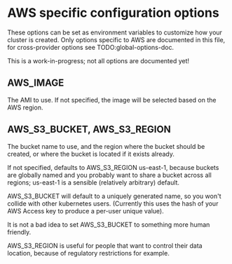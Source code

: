 # AWS specific configuration options

These options can be set as environment variables to customize how your cluster is created.  Only options
specific to AWS are documented in this file, for cross-provider options see TODO:global-options-doc.

This is a work-in-progress; not all options are documented yet!

## AWS_IMAGE

The AMI to use.  If not specified, the image will be selected based on the AWS region.

## AWS_S3_BUCKET, AWS_S3_REGION

The bucket name to use, and the region where the bucket should be created, or where the bucket is located if it exists already.

If not specified, defaults to AWS_S3_REGION us-east-1, because buckets are globally named and you probably
want to share a bucket across all regions; us-east-1 is a sensible (relatively arbitrary) default.

AWS_S3_BUCKET will default to a uniquely generated name, so you won't collide with other kubernetes users.
(Currently this uses the hash of your AWS Access key to produce a per-user unique value).

It is not a bad idea to set AWS_S3_BUCKET to something more human friendly.

AWS_S3_REGION is useful for people that want to control their data location, because of regulatory restrictions for example.
